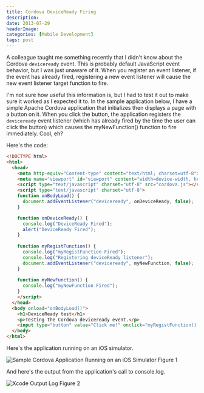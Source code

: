 ```yaml
---
title: Cordova DeviceReady Firing
description: 
date: 2013-07-29
headerImage: 
categories: [Mobile Development]
tags: post
---
```


A colleague taught me something recently that I didn't know about the Cordova `deviceready` event. This is probably default JavaScript event behavior, but I was just unaware of it. When you register an event listener, if the event has already fired, registering a new event listener will cause the new event listener target function to fire.

I'm not sure how useful this information is, but I had to test it out to make sure it worked as I expected it to. In the sample application below, I have a simple Apache Cordova application that initializes then displays a page with a button on it. When you click the button, the application registers the `deviceready` event listener (which has already fired by the time the user can click the button) which causes the myNewFunction() function to fire immediately. Cool, eh?

Here's the code:

```html
<!DOCTYPE html>  
<html>  
  <head>  
    <meta http-equiv="Content-type" content="text/html; charset=utf-8">  
    <meta name="viewport" id="viewport" content="width=device-width, height=device-height, initial-scale=1.0, maximum-scale=1.0, user-scalable=no;" />  
    <script type="text/javascript" charset="utf-8" src="cordova.js"></script>  
    <script type="text/javascript" charset="utf-8">  
    function onBodyLoad() {  
      document.addEventListener("deviceready", onDeviceReady, false);  
    }

    function onDeviceReady() {  
      console.log("DeviceReady Fired");  
      alert("DeviceReady Fired");  
    }  
      
    function myRegistFunction() {  
      console.log("myRegistFunction Fired");  
      console.log("Registering deviceReady listener");  
      document.addEventListener("deviceready", myNewFunction, false);  
    }  
          
    function myNewFunction() {  
      console.log("myNewFunction Fired");  
    }  
    </script>  
  </head>  
  <body onload="onBodyLoad()">  
    <h1>DeviceReady test</h1>  
    <p>Testing the Cordova deviceready event.</p>  
    <input type="button" value="Click me!" onclick="myRegistFunction();" />  
  </body>  
</html>
```

Here's the application running on an iOS simulator.

![Sample Cordova Application Running on an iOS Simulator](/images/2013/deviceready-sample-app.png)
Figure 1

And here's the output from the application's call to console.log.

![Xcode Output Log](/images/2013/deviceready-sample-log.png)
Figure 2
